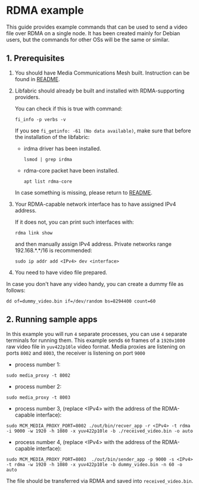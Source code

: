 
# RDMA example

This guide provides example commands that can be used to send a video file over RDMA on a single node. It has been created mainly for Debian users, but the commands for other OSs will be the same or similar.

## 1. Prerequisites

1. You should have Media Communications Mesh built. Instruction can be found in [README](README.md#getting-started).

2. Libfabric should already be built and installed with RDMA-supporting providers.

    You can check if this is true with command:
    ```
    fi_info -p verbs -v
    ```
    If you see `fi_getinfo: -61 (No data available)`, make sure that before the installation of the libfabric:
    - irdma driver has been installed.
        ```
        lsmod | grep irdma
        ```
    - rdma-core packet have been installed.
        ```
        apt list rdma-core
        ```
    In case something is missing, please return to [README](README.md#getting-started).

3. Your RDMA-capable network interface has to have assigned IPv4 address.

    If it does not, you can print such interfaces with:
    ```
    rdma link show
    ```
    and then manually assign IPv4 address. Private networks range 192.168.\*.\*/16 is recommended:
    ```
    sudo ip addr add <IPv4> dev <interface>
    ```

4. You need to have video file prepared.

In case you don't have any video handy, you can create a dummy file as follows:
```
dd of=dummy_video.bin if=/dev/random bs=8294400 count=60
```

## 2. Running sample apps

In this example you will run `4` separate processes, you can use `4` separate terminals for running them. This example sends `60` frames of a `1920x1080` raw video file in `yuv422p10le` video format. Media proxies are listening on ports `8002` and `8003`, the receiver is listening on port `9000`

- process number 1:
```
sudo media_proxy -t 8002
```
- process number 2:
```
sudo media_proxy -t 8003
```
- process number 3, (replace \<IPv4> with the address of the RDMA-capable interface):
```
sudo MCM_MEDIA_PROXY_PORT=8002 ./out/bin/recver_app -r <IPv4> -t rdma -i 9000 -w 1920 -h 1080 -x yuv422p10le -b ./received_video.bin -o auto
```
- process number 4, (replace \<IPv4> with the address of the RDMA-capable interface):
```
sudo MCM_MEDIA_PROXY_PORT=8003  ./out/bin/sender_app -p 9000 -s <IPv4> -t rdma -w 1920 -h 1080 -x yuv422p10le -b dummy_video.bin -n 60 -o auto
```

The file should be transferred via RDMA and saved into `received_video.bin`.
